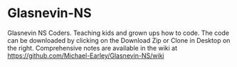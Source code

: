# Glasnevin-NS
Glasnevin NS Coders.
Teaching kids and grown ups how to code. The code can be downloaded by clicking on the Download Zip or Clone in Desktop on the right. Comprehensive notes are available in the wiki at https://github.com/Michael-Earley/Glasnevin-NS/wiki
